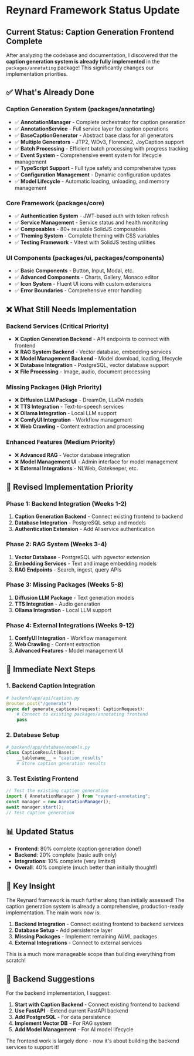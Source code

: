 # Reynard Framework Status Update

## Current Status: Caption Generation Frontend Complete

After analyzing the codebase and documentation,
I discovered that the **caption generation system is already fully implemented** in
the `packages/annotating` package! This significantly changes our implementation priorities.

## ✅ What's Already Done

### **Caption Generation System** (packages/annotating)

- ✅ **AnnotationManager** - Complete orchestrator for caption generation
- ✅ **AnnotationService** - Full service layer for caption operations
- ✅ **BaseCaptionGenerator** - Abstract base class for all generators
- ✅ **Multiple Generators** - JTP2, WDv3, Florence2, JoyCaption support
- ✅ **Batch Processing** - Efficient batch processing with progress tracking
- ✅ **Event System** - Comprehensive event system for lifecycle management
- ✅ **TypeScript Support** - Full type safety and comprehensive types
- ✅ **Configuration Management** - Dynamic configuration updates
- ✅ **Model Lifecycle** - Automatic loading, unloading, and memory management

### **Core Framework** (packages/core)

- ✅ **Authentication System** - JWT-based auth with token refresh
- ✅ **Service Management** - Service status and health monitoring
- ✅ **Composables** - 80+ reusable SolidJS composables
- ✅ **Theming System** - Complete theming with CSS variables
- ✅ **Testing Framework** - Vitest with SolidJS testing utilities

### **UI Components** (packages/ui, packages/components)

- ✅ **Basic Components** - Button, Input, Modal, etc.
- ✅ **Advanced Components** - Charts, Gallery, Monaco editor
- ✅ **Icon System** - Fluent UI icons with custom extensions
- ✅ **Error Boundaries** - Comprehensive error handling

## ❌ What Still Needs Implementation

### **Backend Services** (Critical Priority)

- ❌ **Caption Generation Backend** - API endpoints to connect with frontend
- ❌ **RAG System Backend** - Vector database, embedding services
- ❌ **Model Management Backend** - Model download, loading, lifecycle
- ❌ **Database Integration** - PostgreSQL, vector database support
- ❌ **File Processing** - Image, audio, document processing

### **Missing Packages** (High Priority)

- ❌ **Diffusion LLM Package** - DreamOn, LLaDA models
- ❌ **TTS Integration** - Text-to-speech services
- ❌ **Ollama Integration** - Local LLM support
- ❌ **ComfyUI Integration** - Workflow management
- ❌ **Web Crawling** - Content extraction and processing

### **Enhanced Features** (Medium Priority)

- ❌ **Advanced RAG** - Vector database integration
- ❌ **Model Management UI** - Admin interface for model management
- ❌ **External Integrations** - NLWeb, Gatekeeper, etc.

## 🎯 Revised Implementation Priority

### **Phase 1: Backend Integration (Weeks 1-2)**

1. **Caption Generation Backend** - Connect existing frontend to backend
2. **Database Integration** - PostgreSQL setup and models
3. **Authentication Extension** - Add AI service authentication

### **Phase 2: RAG System (Weeks 3-4)**

1. **Vector Database** - PostgreSQL with pgvector extension
2. **Embedding Services** - Text and image embedding models
3. **RAG Endpoints** - Search, ingest, query APIs

### **Phase 3: Missing Packages (Weeks 5-8)**

1. **Diffusion LLM Package** - Text generation models
2. **TTS Integration** - Audio generation
3. **Ollama Integration** - Local LLM support

### **Phase 4: External Integrations (Weeks 9-12)**

1. **ComfyUI Integration** - Workflow management
2. **Web Crawling** - Content extraction
3. **Advanced Features** - Model management UI

## 🚀 Immediate Next Steps

### **1. Backend Caption Integration**

```python
# backend/app/api/caption.py
@router.post("/generate")
async def generate_captions(request: CaptionRequest):
    # Connect to existing packages/annotating frontend
    pass
```

### **2. Database Setup**

```python
# backend/app/database/models.py
class CaptionResult(Base):
    __tablename__ = "caption_results"
    # Store caption generation results
```

### **3. Test Existing Frontend**

```typescript
// Test the existing caption generation
import { AnnotationManager } from "reynard-annotating";
const manager = new AnnotationManager();
await manager.start();
// Test caption generation
```

## 📊 Updated Status

- **Frontend**: 80% complete (caption generation done!)
- **Backend**: 20% complete (basic auth only)
- **Integrations**: 10% complete (very limited)
- **Overall**: 40% complete (much better than initially thought!)

## 🎉 Key Insight

The Reynard framework is much further along than initially assessed! The caption generation system is already a
comprehensive, production-ready implementation. The main work now is:

1. **Backend Integration** - Connect existing frontend to backend services
2. **Database Setup** - Add persistence layer
3. **Missing Packages** - Implement remaining AI/ML packages
4. **External Integrations** - Connect to external services

This is a much more manageable scope than building everything from scratch!

## 🔧 Backend Suggestions

For the backend implementation, I suggest:

1. **Start with Caption Backend** - Connect existing frontend to backend
2. **Use FastAPI** - Extend current FastAPI backend
3. **Add PostgreSQL** - For data persistence
4. **Implement Vector DB** - For RAG system
5. **Add Model Management** - For AI model lifecycle

The frontend work is largely done - now it's about building the backend services to support it!
